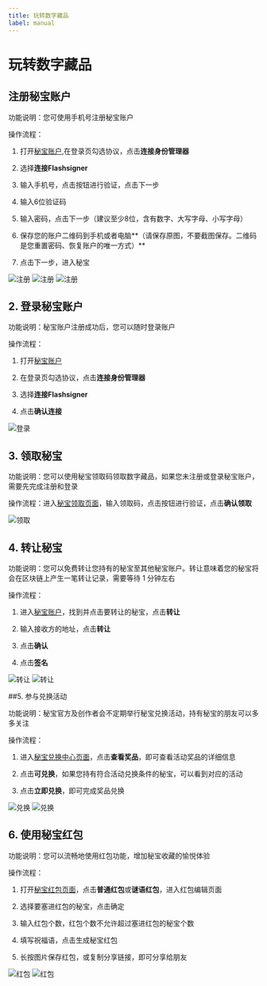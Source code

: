```yaml
---
title: 玩转数字藏品
label: manual
---
```


# 玩转数字藏品

## 注册秘宝账户
	
功能说明：您可使用手机号注册秘宝账户
	
操作流程：

1. 打开[秘宝账户](https://mibao.net/login),在登录页勾选协议，点击**连接身份管理器**

2. 选择**连接Flashsigner**

3. 输入手机号，点击按钮进行验证，点击下一步

4. 输入6位验证码

5. 输入密码，点击下一步（建议至少8位，含有数字、大写字母、小写字母）

6. 保存您的账户二维码到手机或者电脑**（请保存原图，不要截图保存。二维码是您重置密码、恢复账户的唯一方式）**

7. 点击下一步，进入秘宝

![注册](./img/register-1.jpeg)
![注册](./img/register-2.jpeg)
![注册](./img/register-3.jpeg)


## 2. 登录秘宝账户

功能说明：秘宝账户注册成功后，您可以随时登录账户
	
操作流程：
	
1. 打开[秘宝账户](https://mibao.net/login)

2. 在登录页勾选协议，点击**连接身份管理器**
	
3. 选择**连接Flashsigner**
	
4. 点击**确认连接**

![登录](./img/login.jpeg)


## 3. 领取秘宝

功能说明：您可以使用秘宝领取码领取数字藏品，如果您未注册或登录秘宝账户，需要先完成注册和登录
	
操作流程：进入[秘宝领取页面](https://mibao.net/claim)，输入领取码，点击按钮进行验证，点击**确认领取**

![领取](./img/claim.jpeg)


## 4. 转让秘宝

功能说明：您可以免费转让您持有的秘宝至其他秘宝账户。转让意味着您的秘宝将会在区块链上产生一笔转让记录，需要等待 1 分钟左右
	
操作流程：
		
1. 进入[秘宝账户](](https://mibao.net/home))，找到并点击要转让的秘宝，点击**转让**
		
2. 输入接收方的地址，点击**转让**
		
3. 点击**确认**
		
4. 点击**签名**

![转让](./img/withdraw-1.jpeg)
![转让](./img/withdraw-2.jpeg)


##5. 参与兑换活动

功能说明：秘宝官方及创作者会不定期举行秘宝兑换活动，持有秘宝的朋友可以多多关注
	
操作流程：

1. 进入[秘宝兑换中心页面](https://mibao.net/redeem)，点击**查看奖品**，即可查看活动奖品的详细信息

2. 点击**可兑换**，如果您持有符合活动兑换条件的秘宝，可以看到对应的活动

3. 点击**立即兑换**，即可完成奖品兑换

![兑换](./img/redeem-1.jpeg)
![兑换](./img/redeem-2.jpeg)

## 6. 使用秘宝红包

功能说明：您可以流畅地使用红包功能，增加秘宝收藏的愉悦体验
	
操作流程：
		
1. 打开[秘宝红包页面](https://mibao.net/red-envelope)，点击**普通红包**或**谜语红包**，进入红包编辑页面
		
2. 选择要塞进红包的秘宝，点击确定
		
3. 输入红包个数，红包个数不允许超过塞进红包的秘宝个数
		
4. 填写祝福语，点击生成秘宝红包
		
5. 长按图片保存红包，或复制分享链接，即可分享给朋友

![红包](./img/red-1.jpeg)
![红包](./img/red-2.jpeg)

	
